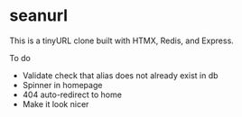 # seanurl

This is a tinyURL clone built with HTMX, Redis, and Express.

To do

- Validate check that alias does not already exist in db
- Spinner in homepage
- 404 auto-redirect to home
- Make it look nicer
